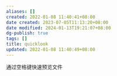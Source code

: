 ```yaml
---
aliases: []
created: 2022-01-08 11:40:41+08:00
date created: 2023-07-05T11:13:20+08:00
date modified: 2024-01-13T19:21:07+08:00
dg-publish: true
tags: []
title: quicklook
updated: 2022-01-08 11:40:49+08:00
---
```


通过空格键快速预览文件